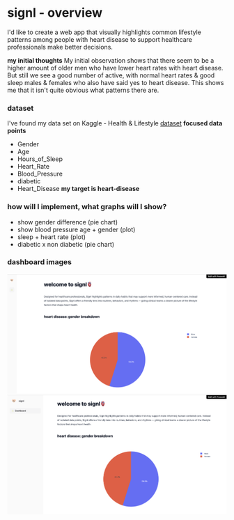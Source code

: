 # signl - overview
I'd like to create a web app that visually highlights common lifestyle 
patterns among people with heart disease to support healthcare professionals
make better decisions.

**my initial thoughts**
My initial observation shows that there seem to be a higher amount of 
older men who have lower heart rates with heart disease. But still we see
a good number of active, with normal heart rates & good sleep males & females
who also have said yes to heart disease. This shows me that it isn't quite 
obvious what patterns there are.

### dataset
I've found my data set on Kaggle - Health & Lifestyle [dataset](https://www.kaggle.com/datasets/mahdimashayekhi/health-and-lifestyle-dataset/data)
**focused data points**
- Gender
- Age
- Hours_of_Sleep
- Heart_Rate
- Blood_Pressure
- diabetic
- Heart_Disease
**my target is heart-disease**

### how will I implement, what graphs will I show?
- show gender difference (pie chart)
- show blood pressure age + gender (plot)
- sleep + heart rate (plot)
- diabetic x non diabetic (pie chart)

### dashboard images
![](images/dashboard_one.png)
![](images/dashboard_two.png)

